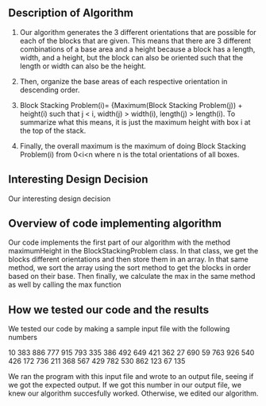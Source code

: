 ## Description of Algorithm
1) Our algorithm generates the 3 different 
orientations that are possible for each of the blocks that are given. This means
that there are 3 different combinations of a base area and a height because a block
has a length, width, and a height, but the block can also be oriented such that the 
length or width can also be the height.

2) Then, organize the base areas of each respective orientation in descending order. 

3) Block Stacking Problem(i)= {Maximum(Block Stacking Problem(j)) + height(i) such that j < i, width(j) > width(i), length(j) > length(i).
To summarize what this means, it is just the maximum height with box i at the top of the stack.

4) Finally, the overall maximum is the maximum of doing  Block Stacking Problem(i) from 0<i<n where n is the total orientations of all boxes.

## Interesting Design Decision
Our interesting design decision 



## Overview of code implementing algorithm
Our code implements the first part of our algorithm with the method maximumHeight in the BlockStackingProblem class. In that class, we get the blocks different orientations and then store them in an array. In that same method, we sort the array using the sort method to get the blocks in order based on their base. Then finally, we calculate the max in the same method as well by calling the max function 

## How we tested our code and the results
We tested our code by making a sample input file with the following numbers 

10
383 886 777
915 793 335
386 492 649
421 362 27
690 59 763
926 540 426
172 736 211
368 567 429
782 530 862
123 67 135

We ran the program with this input file and wrote to an output file, seeing if we got the expected output. If we got this number in our output file, we knew our algorithm succesfully worked. Otherwise, we edited our algorithm.
